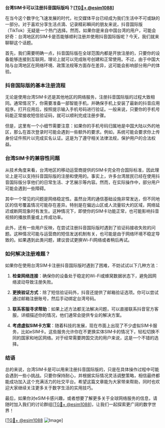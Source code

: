 **台湾SIM卡可以注册抖音国际版吗？[[TG💪+ @esim1088](https://t.me/s/esim1088)]**

在当今这个数字化飞速发展的时代，社交媒体平台已经成为我们生活中不可或缺的一部分。对于喜欢分享生活点滴、记录精彩瞬间的朋友来说，抖音国际版（TikTok）无疑是一个热门选择。然而，如果你是来自中国台湾的用户，可能会好奇：台湾地区的SIM卡是否能够顺利注册并使用抖音国际版呢？今天，我们就来聊聊这个话题。

首先，我们需要明确一点，抖音国际版在全球范围内都是开放注册的，只要你的设备能够连接到互联网，理论上就可以完成账号创建和正常使用。不过，由于中国大陆与台湾地区在网络环境、政策法规等方面存在差异，这可能会影响部分用户的体验。

### 抖音国际版的基本注册流程

无论是使用台湾SIM卡还是其他地区的网络服务，注册抖音国际版的过程大致相同。通常情况下，你需要准备一部智能手机，并确保手机上安装了最新的抖音应用程序。打开应用后，按照提示输入手机号码进行验证。一般来说，只要你的手机号码能正常接收短信验证码，就可以顺利完成注册步骤。

但是，这里有一个小细节需要注意：如果你的手机号码归属地是中国大陆以外的地区，那么在首次登录时可能会遇到一些额外的要求。例如，系统可能会要求你上传身份证件照片以完成实名认证。这是为了遵守相关法律法规，保护用户的合法权益。

### 台湾SIM卡的兼容性问题

从技术角度来看，台湾地区的移动运营商提供的SIM卡完全符合国际标准，因此理论上是可以支持抖音国际版的注册和使用的。事实上，许多台湾居民已经在使用抖音国际版分享他们的日常生活、才艺展示等内容。然而，在实际操作中，部分用户可能会遇到一些障碍。

其中一个常见的问题是网络稳定性。虽然台湾的通信基础设施非常发达，但不同地区的信号覆盖情况可能存在差异。特别是在偏远山区或人流量较大的区域，网络延迟或断网现象时有发生。这种情况下，即使你的SIM卡功能正常，也可能影响抖音视频的播放质量或上传成功率。

此外，还有一些用户反映，在尝试注册抖音国际版时遇到了验证码接收失败的问题。这种情况可能与运营商的短信发送机制有关，也可能是由于网络环境不稳定导致的。如果遇到此类问题，建议尝试更换Wi-Fi网络或者稍后再试。

### 如何解决注册难题？

如果你在使用台湾SIM卡注册抖音国际版时遇到了困难，不妨试试以下几种方法：

1. **检查网络连接**：确保你的设备处于稳定的Wi-Fi或蜂窝数据状态下，避免因网络波动导致注册失败。
   
2. **更换验证方式**：除了短信验证码外，抖音还提供了邮箱验证选项。你可以尝试通过邮箱注册账号，然后手动绑定台湾号码。

3. **联系客服寻求帮助**：如果上述方法都无法解决问题，可以直接联系抖音官方客服，详细描述你的情况，他们通常会提供专业的解决方案。

4. **考虑虚拟SIM卡方案**：随着科技的发展，现在市面上出现了不少虚拟SIM卡服务，比如eSIM卡。这些服务允许你在不更换实体SIM卡的情况下，轻松切换不同的国家和地区网络。对于经常需要跨国交流的用户来说，这是一个不错的选择。

### 结语

总的来说，台湾SIM卡是可以用来注册抖音国际版的，只是在具体操作过程中可能会遇到一些小挑战。只要你保持耐心，并根据实际情况灵活调整策略，相信最终都能成功加入这个充满活力的社交平台。希望这篇文章能为大家带来帮助，同时也欢迎大家继续关注更多关于数字生活的实用技巧。

最后，如果你对eSIM卡感兴趣，或者想要了解更多关于全球网络服务的信息，请随时加入我们的讨论群组[[TG💪+ @esim1088](https://t.me/s/esim1088)]，让我们一起探索更广阔的数字世界！

[[TG💪+ @esim1088](https://t.me/s/esim1088) ![Image](https://i.postimg.cc/4NQfJmqS/Snipaste-2025-05-13-00-14-12.png)]